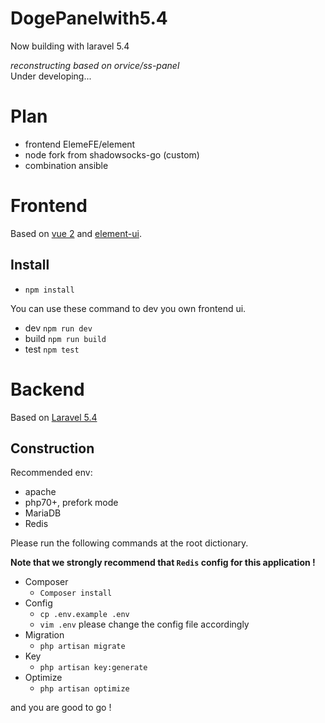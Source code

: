 # DogePanelwith5.4
Now building with laravel 5.4

_reconstructing based on orvice/ss-panel_  
Under developing...

# Plan

- frontend ElemeFE/element
- node fork from shadowsocks-go (custom)
- combination ansible

# Frontend

Based on [vue 2](https://github.com/vuejs/vue) and [element-ui](https://github.com/ElemeFE/element).

## Install

- `npm install`

You can use these command to dev you own frontend ui.

- dev `npm run dev`
- build `npm run build`
- test `npm test`

# Backend

Based on [Laravel 5.4](https://github.com/laravel/laravel)

## Construction  

Recommended env: 
- apache
- php70+, prefork mode
- MariaDB
- Redis

Please run the following commands at the root dictionary. 

**Note that we strongly recommend that `Redis` config for this application !**  

- Composer
  - `Composer install`
- Config
  - `cp .env.example .env`
  - `vim .env` please change the config file accordingly
- Migration
  - `php artisan migrate`
- Key
  - `php artisan key:generate`
- Optimize
  - `php artisan optimize`

and you are good to go !


